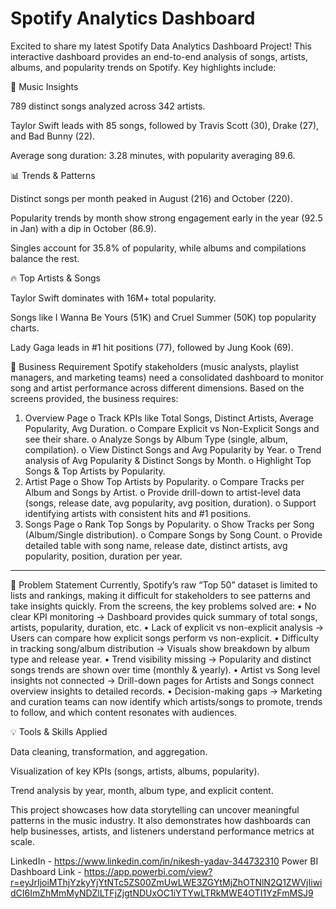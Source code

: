 # Spotify Analytics Dashboard

Excited to share my latest Spotify Data Analytics Dashboard Project!
This interactive dashboard provides an end-to-end analysis of songs, artists, albums, and popularity trends on Spotify. Key highlights include:

🎵 Music Insights

789 distinct songs analyzed across 342 artists.

Taylor Swift leads with 85 songs, followed by Travis Scott (30), Drake (27), and Bad Bunny (22).

Average song duration: 3.28 minutes, with popularity averaging 89.6.


📊 Trends & Patterns

Distinct songs per month peaked in August (216) and October (220).

Popularity trends by month show strong engagement early in the year (92.5 in Jan) with a dip in October (86.9).

Singles account for 35.8% of popularity, while albums and compilations balance the rest.


🔥 Top Artists & Songs

Taylor Swift dominates with 16M+ total popularity.

Songs like I Wanna Be Yours (51K) and Cruel Summer (50K) top popularity charts.

Lady Gaga leads in #1 hit positions (77), followed by Jung Kook (69).

📌 Business Requirement
Spotify stakeholders (music analysts, playlist managers, and marketing teams) need a consolidated dashboard to monitor song and artist performance across different dimensions.
Based on the screens provided, the business requires:
1.	Overview Page
o	Track KPIs like Total Songs, Distinct Artists, Average Popularity, Avg Duration.
o	Compare Explicit vs Non-Explicit Songs and see their share.
o	Analyze Songs by Album Type (single, album, compilation).
o	View Distinct Songs and Avg Popularity by Year.
o	Trend analysis of Avg Popularity & Distinct Songs by Month.
o	Highlight Top Songs & Top Artists by Popularity.
2.	Artist Page
o	Show Top Artists by Popularity.
o	Compare Tracks per Album and Songs by Artist.
o	Provide drill-down to artist-level data (songs, release date, avg popularity, avg position, duration).
o	Support identifying artists with consistent hits and #1 positions.
3.	Songs Page
o	Rank Top Songs by Popularity.
o	Show Tracks per Song (Album/Single distribution).
o	Compare Songs by Song Count.
o	Provide detailed table with song name, release date, distinct artists, avg popularity, position, duration per year.
________________________________________
📌 Problem Statement
Currently, Spotify’s raw “Top 50” dataset is limited to lists and rankings, making it difficult for stakeholders to see patterns and take insights quickly.
From the screens, the key problems solved are:
•	No clear KPI monitoring → Dashboard provides quick summary of total songs, artists, popularity, duration, etc.
•	Lack of explicit vs non-explicit analysis → Users can compare how explicit songs perform vs non-explicit.
•	Difficulty in tracking song/album distribution → Visuals show breakdown by album type and release year.
•	Trend visibility missing → Popularity and distinct songs trends are shown over time (monthly & yearly).
•	Artist vs Song level insights not connected → Drill-down pages for Artists and Songs connect overview insights to detailed records.
•	Decision-making gaps → Marketing and curation teams can now identify which artists/songs to promote, trends to follow, and which content resonates with audiences.


💡 Tools & Skills Applied

Data cleaning, transformation, and aggregation.

Visualization of key KPIs (songs, artists, albums, popularity).

Trend analysis by year, month, album type, and explicit content.


This project showcases how data storytelling can uncover meaningful patterns in the music industry. 
It also demonstrates how dashboards can help businesses, artists, and listeners understand performance metrics at scale.

LinkedIn - https://www.linkedin.com/in/nikesh-yadav-344732310
Power BI Dashboard Link - https://app.powerbi.com/view?r=eyJrIjoiMThjYzkyYjYtNTc5ZS00ZmUwLWE3ZGYtMjZhOTNlN2Q1ZWVjIiwidCI6ImZhMmMyNDZlLTFjZjgtNDUxOC1iYTYwLTRkMWE4OTI1YzFmMSJ9

